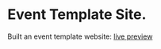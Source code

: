 # Event Template Site.
Built an event template website: [live preview](https://mohamedsgap.github.io/event-site/)
